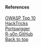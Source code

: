 

#### References

[OWASP Top 10](https://owasp.org/www-project-top-ten/)
<br>
[HackTricks](https://book.hacktricks.xyz/)
<br>
[Portswigger](https://portswigger.net/research)
<br>
[R-s0n GitHub](https://github.com/R-s0n)
<br>
[Back to top](#navigation)
